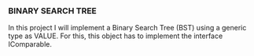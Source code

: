 ### BINARY SEARCH TREE  

In this project I will implement a Binary Search Tree (BST) using a generic type as VALUE. For this, this object has to implement the interface IComparable. 